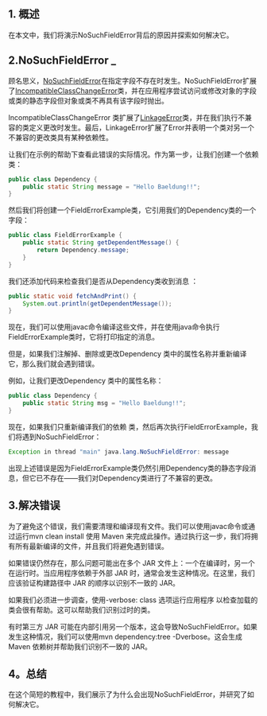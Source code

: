 ## 1. 概述

在本文中，我们将演示NoSuchFieldError背后的原因并探索如何解决它。

## 2.NoSuchFieldError _

顾名思义，[NoSuchFieldError](https://docs.oracle.com/en/java/javase/11/docs/api/java.base/java/lang/NoSuchFieldError.html)在指定字段不存在时发生。NoSuchFieldError扩展了[IncompatibleClassChangeError](https://docs.oracle.com/en/java/javase/11/docs/api/java.base/java/lang/IncompatibleClassChangeError.html)类，并在应用程序尝试访问或修改对象的字段或类的静态字段但对象或类不再具有该字段时抛出。

IncompatibleClassChangeError 类扩展了[LinkageError](https://docs.oracle.com/en/java/javase/11/docs/api/java.base/java/lang/LinkageError.html)类，并在我们执行不兼容的类定义更改时发生。最后，LinkageError扩展了Error并表明一个类对另一个不兼容的更改类具有某种依赖性。

让我们在示例的帮助下查看此错误的实际情况。作为第一步，让我们创建一个依赖类：

```java
public class Dependency {
    public static String message = "Hello Baeldung!!";
}
```

然后我们将创建一个FieldErrorExample类，它引用我们的Dependency类的一个字段：

```java
public class FieldErrorExample {
    public static String getDependentMessage() {
        return Dependency.message;
    }
}
```

我们还添加代码来检查我们是否从Dependency类收到消息 ：

```java
public static void fetchAndPrint() {
    System.out.println(getDependentMessage());
}

```

现在，我们可以使用javac命令编译这些文件，并在使用java命令执行FieldErrorExample类时，它将打印指定的消息。

但是，如果我们注解掉、删除或更改Dependency 类中的属性名称并重新编译它，那么我们就会遇到错误。

例如，让我们更改Dependency 类中的属性名称：

```java
public class Dependency {
    public static String msg = "Hello Baeldung!!";
}
```

现在，如果我们只重新编译我们的依赖 类，然后再次执行FieldErrorExample，我们将遇到NoSuchFieldError：

```java
Exception in thread "main" java.lang.NoSuchFieldError: message
```

出现上述错误是因为FieldErrorExample类仍然引用Dependency类的静态字段消息，但它已不存在——我们对Dependency类进行了不兼容的更改。

## 3.解决错误

为了避免这个错误，我们需要清理和编译现有文件。我们可以使用javac命令或通过运行mvn clean install 使用 Maven 来完成此操作。通过执行这一步，我们将拥有所有最新编译的文件，并且我们将避免遇到错误。

如果错误仍然存在，那么问题可能出在多个 JAR 文件上：一个在编译时，另一个在运行时。当应用程序依赖于外部 JAR 时，通常会发生这种情况。在这里，我们应该验证构建路径中 JAR 的顺序以识别不一致的 JAR。

如果我们必须进一步调查，使用-verbose: class 选项运行应用程序 以检查加载的类会很有帮助。这可以帮助我们识别过时的类。

有时第三方 JAR 可能在内部引用另一个版本，这会导致NoSuchFieldError。如果发生这种情况，我们可以使用mvn dependency:tree -Dverbose。这会生成 Maven 依赖树并帮助我们识别不一致的 JAR。

## 4。总结

在这个简短的教程中，我们展示了为什么会出现NoSuchFieldError，并研究了如何解决它。